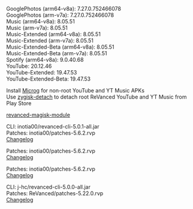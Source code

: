 GooglePhotos (arm64-v8a): 7.27.0.752466078  
GooglePhotos (arm-v7a): 7.27.0.752466078  
Music (arm64-v8a): 8.05.51  
Music (arm-v7a): 8.05.51  
Music-Extended (arm64-v8a): 8.05.51  
Music-Extended (arm-v7a): 8.05.51  
Music-Extended-Beta (arm64-v8a): 8.05.51  
Music-Extended-Beta (arm-v7a): 8.05.51  
Spotify (arm64-v8a): 9.0.40.68  
YouTube: 20.12.46  
YouTube-Extended: 19.47.53  
YouTube-Extended-Beta: 19.47.53  

Install [Microg](https://github.com/ReVanced/GmsCore/releases) for non-root YouTube and YT Music APKs  
Use [zygisk-detach](https://github.com/j-hc/zygisk-detach) to detach root ReVanced YouTube and YT Music from Play Store  

[revanced-magisk-module](https://github.com/j-hc/revanced-magisk-module)
  
CLI: inotia00/revanced-cli-5.0.1-all.jar  
Patches: inotia00/patches-5.6.2.rvp  
[Changelog](https://github.com/inotia00/revanced-patches/releases/tag/v5.6.2)

Patches: inotia00/patches-5.6.2.rvp  
[Changelog](https://github.com/inotia00/revanced-patches/releases/tag/v5.6.2)

Patches: inotia00/patches-5.6.2.rvp  
[Changelog](https://github.com/inotia00/revanced-patches/releases/tag/v5.6.2)

CLI: j-hc/revanced-cli-5.0.0-all.jar  
Patches: ReVanced/patches-5.22.0.rvp  
[Changelog](https://github.com/ReVanced/revanced-patches/releases/tag/v5.22.0)  
